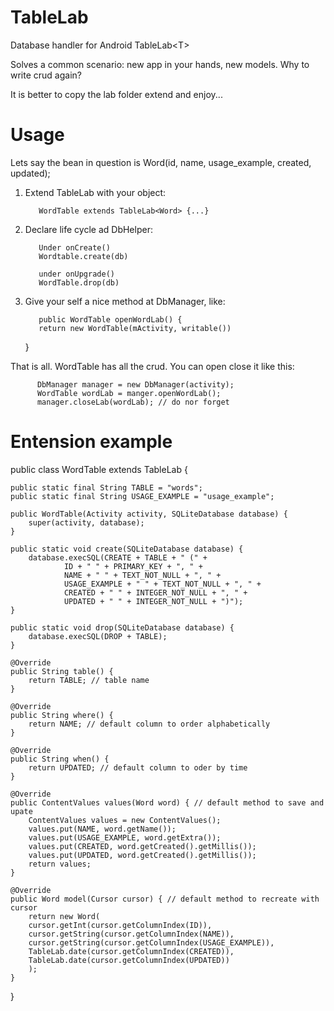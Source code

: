 # TableLab
Database handler for Android TableLab&lt;T>

Solves a common scenario: new app in your hands, new models. Why to write crud again? 

It is better to copy the lab folder extend and enjoy...

# Usage

Lets say the bean in question is Word(id, name, usage_example, created, updated);

1. Extend TableLab with your object: 

          WordTable extends TableLab<Word> {...}
          
2. Declare life cycle ad DbHelper: 

          Under onCreate()
          Wordtable.create(db) 
          
          under onUpgrade()
          WordTable.drop(db)

3. Give your self a nice method at DbManager, like: 

          public WordTable openWordLab() {
          return new WordTable(mActivity, writable())
     }


That is all. WordTable has all the crud. You can open close it like this:

          DbManager manager = new DbManager(activity);
          WordTable wordLab = manger.openWordLab();
          manager.closeLab(wordLab); // do nor forget


# Entension example

public class WordTable extends TableLab<Word> {

    public static final String TABLE = "words";
    public static final String USAGE_EXAMPLE = "usage_example";

    public WordTable(Activity activity, SQLiteDatabase database) {
        super(activity, database);
    }

    public static void create(SQLiteDatabase database) {
        database.execSQL(CREATE + TABLE + " (" +
                ID + " " + PRIMARY_KEY + ", " +
                NAME + " " + TEXT_NOT_NULL + ", " +
                USAGE_EXAMPLE + " " + TEXT_NOT_NULL + ", " +
                CREATED + " " + INTEGER_NOT_NULL + ", " +
                UPDATED + " " + INTEGER_NOT_NULL + ")");
    }

    public static void drop(SQLiteDatabase database) {
        database.execSQL(DROP + TABLE);
    }

    @Override
    public String table() {
        return TABLE; // table name
    }

    @Override
    public String where() {
        return NAME; // default column to order alphabetically
    }
    
    @Override
    public String when() {
        return UPDATED; // default column to oder by time
    }

    @Override
    public ContentValues values(Word word) { // default method to save and upate
        ContentValues values = new ContentValues();
        values.put(NAME, word.getName());
        values.put(USAGE_EXAMPLE, word.getExtra());
        values.put(CREATED, word.getCreated().getMillis());
        values.put(UPDATED, word.getCreated().getMillis());
        return values;
    }

    @Override
    public Word model(Cursor cursor) { // default method to recreate with cursor
        return new Word(
        cursor.getInt(cursor.getColumnIndex(ID)),
        cursor.getString(cursor.getColumnIndex(NAME)),
        cursor.getString(cursor.getColumnIndex(USAGE_EXAMPLE)),
        TableLab.date(cursor.getColumnIndex(CREATED)),
        TableLab.date(cursor.getColumnIndex(UPDATED))
        );
    }
}




